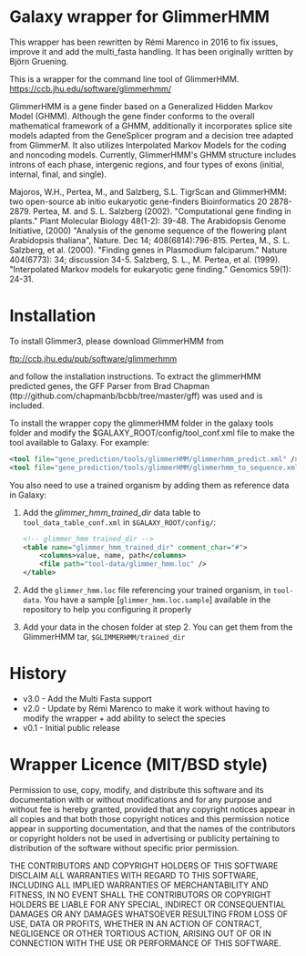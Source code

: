 Galaxy wrapper for GlimmerHMM
=====================================

This wrapper has been rewritten by Rémi Marenco in 2016 to fix issues, improve it and add the multi_fasta handling. It has been originally written by Björn Gruening.

This is a wrapper for the command line tool of GlimmerHMM.
https://ccb.jhu.edu/software/glimmerhmm/

GlimmerHMM is a gene finder based on a Generalized Hidden Markov Model (GHMM). Although the gene finder conforms to the overall mathematical framework of a GHMM,
additionally it incorporates splice site models adapted from the GeneSplicer program and a decision tree adapted from GlimmerM. It also utilizes
Interpolated Markov Models for the coding and noncoding models.
Currently, GlimmerHMM's GHMM structure includes introns of each phase, intergenic regions, and four types of exons (initial, internal, final, and single).

Majoros, W.H., Pertea, M., and Salzberg, S.L. TigrScan and GlimmerHMM: two open-source ab initio eukaryotic gene-finders Bioinformatics 20 2878-2879.
Pertea, M. and S. L. Salzberg (2002). "Computational gene finding in plants." Plant Molecular Biology 48(1-2): 39-48.
The Arabidopsis Genome Initiative, (2000) "Analysis of the genome sequence of the flowering plant Arabidopsis thaliana", Nature. Dec 14; 408(6814):796-815.
Pertea, M., S. L. Salzberg, et al. (2000). "Finding genes in Plasmodium falciparum." Nature 404(6773): 34; discussion 34-5.
Salzberg, S. L., M. Pertea, et al. (1999). "Interpolated Markov models for eukaryotic gene finding." Genomics 59(1): 24-31. 


Installation
============

To install Glimmer3, please download GlimmerHMM from 

ftp://ccb.jhu.edu/pub/software/glimmerhmm

and follow the installation instructions.
To extract the glimmerHMM predicted genes, the GFF Parser from Brad Chapman (ttp://github.com/chapmanb/bcbb/tree/master/gff) was used and is included.

To install the wrapper copy the glimmerHMM folder in the galaxy tools
folder and modify the $GALAXY_ROOT/config/tool_conf.xml file to make the tool available to Galaxy.
For example:

```xml
<tool file="gene_prediction/tools/glimmerHMM/glimmerhmm_predict.xml" />
<tool file="gene_prediction/tools/glimmerHMM/glimmerhmm_to_sequence.xml" />
```

You also need to use a trained organism by adding them as reference data in Galaxy:

1. Add the *glimmer_hmm_trained_dir* data table to `tool_data_table_conf.xml` in `$GALAXY_ROOT/config/`:
        
    ```xml
    <!-- glimmer_hmm trained_dir -->
    <table name="glimmer_hmm_trained_dir" comment_char="#">
        <columns>value, name, path</columns>
        <file path="tool-data/glimmer_hmm.loc" />
    </table>
    ```
    
2. Add the `glimmer_hmm.loc` file referencing your trained organism, in `tool-data`.
    You have a sample [`glimmer_hmm.loc.sample`] available in the repository to help you configuring it properly
3. Add your data in the chosen folder at step 2. You can get them from the GlimmerHMM tar, `$GLIMMERHMM/trained_dir`

History
=======

- v3.0 - Add the Multi Fasta support
- v2.0 - Update by Rémi Marenco to make it work without having to modify the wrapper + add ability to select the species
- v0.1 - Initial public release


Wrapper Licence (MIT/BSD style)
===============================

Permission to use, copy, modify, and distribute this software and its
documentation with or without modifications and for any purpose and
without fee is hereby granted, provided that any copyright notices
appear in all copies and that both those copyright notices and this
permission notice appear in supporting documentation, and that the
names of the contributors or copyright holders not be used in
advertising or publicity pertaining to distribution of the software
without specific prior permission.

THE CONTRIBUTORS AND COPYRIGHT HOLDERS OF THIS SOFTWARE DISCLAIM ALL
WARRANTIES WITH REGARD TO THIS SOFTWARE, INCLUDING ALL IMPLIED
WARRANTIES OF MERCHANTABILITY AND FITNESS, IN NO EVENT SHALL THE
CONTRIBUTORS OR COPYRIGHT HOLDERS BE LIABLE FOR ANY SPECIAL, INDIRECT
OR CONSEQUENTIAL DAMAGES OR ANY DAMAGES WHATSOEVER RESULTING FROM LOSS
OF USE, DATA OR PROFITS, WHETHER IN AN ACTION OF CONTRACT, NEGLIGENCE
OR OTHER TORTIOUS ACTION, ARISING OUT OF OR IN CONNECTION WITH THE USE
OR PERFORMANCE OF THIS SOFTWARE.
